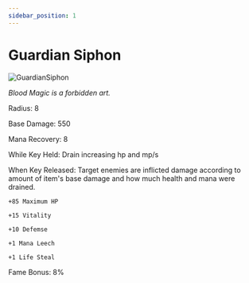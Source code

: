 ```yaml
---
sidebar_position: 1
---
```


# Guardian Siphon

![GuardianSiphon](https://vwiki.valorserver.com/api/item/picture/guardian%20siphon)

<i>Blood Magic is a forbidden art.</i>

Radius: 8

Base Damage: 550

Mana Recovery: 8

While Key Held: Drain increasing hp and mp/s

When Key Released: Target enemies are inflicted damage according to amount of item's base damage and how much health and mana were drained.

    +85 Maximum HP
    
    +15 Vitality
    
    +10 Defemse
    
    +1 Mana Leech
    
    +1 Life Steal

Fame Bonus: 8%
